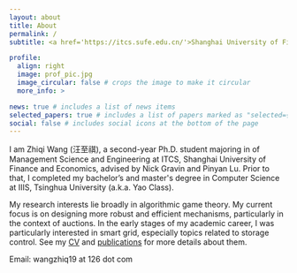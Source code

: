 ```yaml
---
layout: about
title: About
permalink: /
subtitle: <a href='https://itcs.sufe.edu.cn/'>Shanghai University of Finance and Economics, ITCS</a>.

profile:
  align: right
  image: prof_pic.jpg
  image_circular: false # crops the image to make it circular
  more_info: >

news: true # includes a list of news items
selected_papers: true # includes a list of papers marked as "selected={true}"
social: false # includes social icons at the bottom of the page
---
```


I am Zhiqi Wang (汪至祺), a second-year Ph.D. student majoring in of Management Science and Engineering at ITCS, Shanghai University of Finance and Economics, advised by Nick Gravin and Pinyan Lu. Prior to that, I completed my bachelor’s and master's degree in Computer Science at IIIS, Tsinghua University (a.k.a. Yao Class).

My research interests lie broadly in algorithmic game theory. My current focus is on designing more robust and efficient mechanisms, particularly in the context of auctions.
In the early stages of my academic career, I was particularly interested in smart grid, especially topics related to storage control.
See my <a href="{{ '/assets/pdf/CV.pdf' | relative_url }}">CV</a> and <a href="{{ '/publications/' | relative_url }}">publications</a> for more details about them.

Email: wangzhiq19 at 126 dot com

